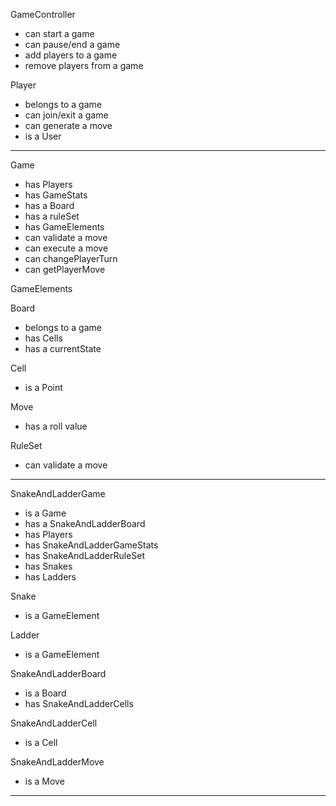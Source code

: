 GameController
- can start a game
- can pause/end a game
- add players to a game
- remove players from a game

Player
- belongs to a game
- can join/exit a game
- can generate a move
- is a User

-----------------------------------
Game
- has Players
- has GameStats
- has a Board
- has a ruleSet
- has GameElements
- can validate a move
- can execute a move
- can changePlayerTurn
- can getPlayerMove

GameElements   

Board
- belongs to a game
- has Cells
- has a currentState

Cell 
- is a Point

Move
- has a roll value

RuleSet
- can validate a move
______________________________________

SnakeAndLadderGame
- is a Game
- has a SnakeAndLadderBoard
- has Players
- has SnakeAndLadderGameStats
- has SnakeAndLadderRuleSet
- has Snakes
- has Ladders

Snake
- is a GameElement

Ladder
- is a GameElement

SnakeAndLadderBoard
- is a Board
- has SnakeAndLadderCells

SnakeAndLadderCell
- is a Cell

SnakeAndLadderMove
- is a Move

______________________________________

